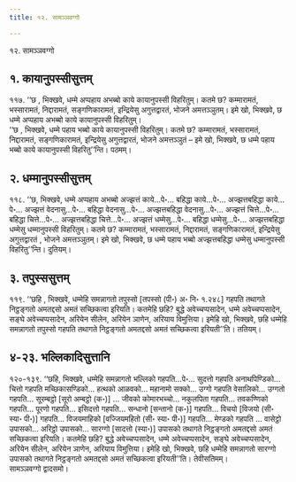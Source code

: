 ```yaml
---
title: १२. सामञ्ञवग्गो

---
```

१२. सामञ्ञवग्गो  


## १. कायानुपस्सीसुत्तम्

११७. ‘‘छ , भिक्खवे, धम्मे अप्पहाय अभब्बो काये कायानुपस्सी विहरितुम्। कतमे छ? कम्मारामतं, भस्सारामतं, निद्दारामतं, सङ्गणिकारामतं, इन्द्रियेसु अगुत्तद्वारतं, भोजने अमत्तञ्ञुतम्। इमे खो, भिक्खवे, छ धम्मे अप्पहाय अभब्बो काये कायानुपस्सी विहरितुम्।  
‘‘छ , भिक्खवे, धम्मे पहाय भब्बो काये कायानुपस्सी विहरितुम्। कतमे छ? कम्मारामतं, भस्सारामतं, निद्दारामतं, सङ्गणिकारामतं, इन्द्रियेसु अगुत्तद्वारतं, भोजने अमत्तञ्ञुतं – इमे खो, भिक्खवे, छ धम्मे पहाय भब्बो काये कायानुपस्सी विहरितु’’न्ति। पठमम्।  


## २. धम्मानुपस्सीसुत्तम्

११८. ‘‘छ, भिक्खवे, धम्मे अप्पहाय अभब्बो अज्झत्तं काये…पे॰… बहिद्धा काये…पे॰… अज्झत्तबहिद्धा काये…पे॰… अज्झत्तं वेदनासु…पे॰… बहिद्धा वेदनासु…पे॰… अज्झत्तबहिद्धा वेदनासु…पे॰… अज्झत्तं चित्ते…पे॰… बहिद्धा चित्ते…पे॰… अज्झत्तबहिद्धा चित्ते…पे॰… अज्झत्तं धम्मेसु…पे॰… बहिद्धा धम्मेसु…पे॰… अज्झत्तबहिद्धा धम्मेसु धम्मानुपस्सी विहरितुम्। कतमे छ? कम्मारामतं, भस्सारामतं, निद्दारामतं, सङ्गणिकारामतं, इन्द्रियेसु अगुत्तद्वारतं , भोजने अमत्तञ्ञुतम्। इमे खो, भिक्खवे, छ धम्मे पहाय भब्बो अज्झत्तबहिद्धा धम्मेसु धम्मानुपस्सी विहरितु’’न्ति। दुतियम्।  


## ३. तपुस्ससुत्तम्

११९. ‘‘छहि , भिक्खवे, धम्मेहि समन्नागतो तपुस्सो [तपस्सो (पी॰) अ॰ नि॰ १.२४८] गहपति तथागते निट्ठङ्गतो अमतद्दसो अमतं सच्छिकत्वा इरियति। कतमेहि छहि? बुद्धे अवेच्चप्पसादेन, धम्मे अवेच्चप्पसादेन, सङ्घे अवेच्चप्पसादेन, अरियेन सीलेन, अरियेन ञाणेन, अरियाय विमुत्तिया। इमेहि खो, भिक्खवे, छहि धम्मेहि समन्नागतो तपुस्सो गहपति तथागते निट्ठङ्गतो अमतद्दसो अमतं सच्छिकत्वा इरियती’’ति। ततियम्।  


## ४-२३. भल्लिकादिसुत्तानि

१२०-१३९. ‘‘छहि, भिक्खवे, धम्मेहि समन्नागतो भल्लिको गहपति…पे॰… सुदत्तो गहपति अनाथपिण्डिको… चित्तो गहपति मच्छिकासण्डिको… हत्थको आळवको… महानामो सक्को… उग्गो गहपति वेसालिको… उग्गतो गहपति… सूरम्बट्ठो [सूरो अम्बट्ठो (क॰)] … जीवको कोमारभच्चो… नकुलपिता गहपति… तवकण्णिको गहपति… पूरणो गहपति… इसिदत्तो गहपति… सन्धानो [सन्तानो (क॰)] गहपति… विचयो [विजयो (सी॰ स्या॰ पी॰)] गहपति… विजयमाहिको [वज्जियमहितो (सी॰ स्या॰ पी॰)] गहपति… मेण्डको गहपति … वासेट्ठो उपासको… अरिट्ठो उपासको… सारग्गो [सादत्तो (स्या॰)] उपासको तथागते निट्ठङ्गतो अमतद्दसो अमतं सच्छिकत्वा इरियति। कतमेहि छहि? बुद्धे अवेच्चप्पसादेन, धम्मे अवेच्चप्पसादेन, सङ्घे अवेच्चप्पसादेन, अरियेन सीलेन, अरियेन ञाणेन, अरियाय विमुत्तिया। इमेहि खो, भिक्खवे, छहि धम्मेहि समन्नागतो सारग्गो उपासको तथागते निट्ठङ्गतो अमतद्दसो अमतं सच्छिकत्वा इरियती’’ति। तेवीसतिमम्।  
सामञ्ञवग्गो द्वादसमो।  